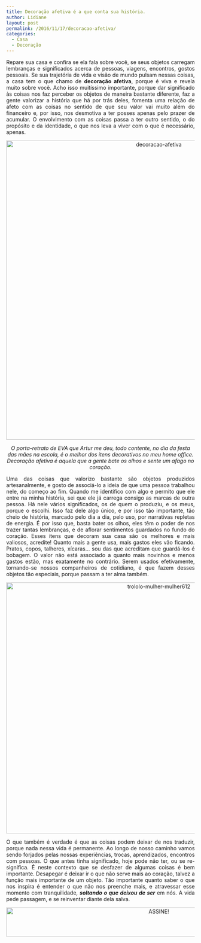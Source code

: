 ```yaml
---
title: Decoração afetiva é a que conta sua história.
author: Lidiane
layout: post
permalink: /2016/11/17/decoracao-afetiva/
categories:
  - Casa
  - Decoração
---
```

<p align="justify">
  Repare sua casa e confira se ela fala sobre você, se seus objetos carregam lembranças e significados acerca de pessoas, viagens, encontros, gostos pessoais. Se sua trajetória de vida e visão de mundo pulsam nessas coisas, a casa tem o que chamo de <strong>decoração afetiva</strong>, porque é viva e revela muito sobre você. Acho isso muitíssimo importante, porque dar significado às coisas nos faz perceber os objetos de maneira bastante diferente, faz a gente valorizar a história que há por trás deles, fomenta uma relação de afeto com as coisas no sentido de que seu valor vai muito além do financeiro e, por isso, nos desmotiva a ter posses apenas pelo prazer de acumular. O envolvimento com as coisas passa a ter outro sentido, o do propósito e da identidade, o que nos leva a viver com o que é necessário, apenas.
</p>

<p align="center">
  <img class="alignnone size-full wp-image-13269" src="https://www.trololodemulher.com.br/2016/11/DECORACAO-AFETIVA.jpg" alt="decoracao-afetiva" width="800" height="800" />
</p>

<p align="center">
  <em>O porta-retrato de EVA que Artur me deu, todo contente, no dia da festa das mães na escola, é o melhor dos itens decorativos no meu home office. Decoração afetiva é aquela que a gente bate os olhos e sente um afago no coração.</em>
</p>

<p align="justify">
  Uma das coisas que valorizo bastante são objetos produzidos artesanalmente, e gosto de associá-lo a ideia de que uma pessoa trabalhou nele, do começo ao fim. Quando me identifico com algo e permito que ele entre na minha história, sei que ele já carrega consigo as marcas de outra pessoa. Há nele vários significados, os de quem o produziu, e os meus, porque o escolhi. Isso faz dele algo único, e por isso tão importante, tão cheio de história, marcado pelo dia a dia, pelo uso, por narrativas repletas de energia. É por isso que, basta bater os olhos, eles têm o poder de nos trazer tantas lembranças, e de aflorar sentimentos guardados no fundo do coração. Esses itens que decoram sua casa são os melhores e mais valiosos, acredite! Quanto mais a gente usa, mais gastos eles vão ficando. Pratos, copos, talheres, xícaras… sou das que acreditam que guardá-los é bobagem. O valor não está associado a quanto mais novinhos e menos gastos estão, mas exatamente no contrário. Serem usados efetivamente, tornando-se nossos companheiros de cotidiano, é que fazem desses objetos tão especiais, porque passam a ter alma também.
</p>

<p align="center">
  <img class="alignnone size-full wp-image-13272" src="https://www.trololodemulher.com.br/2016/11/TROLOLO-MULHER-MULHER612.jpg" alt="trololo-mulher-mulher612" width="800" height="671" />
</p>

<p align="justify">
  O que também é verdade é que as coisas podem deixar de nos traduzir, porque nada nessa vida é permanente. Ao longo de nosso caminho vamos sendo forjados pelas nossas experiências, trocas, aprendizados, encontros com pessoas. O que antes tinha significado, hoje pode não ter, ou se re-significa. É neste contexto que se desfazer de algumas coisas é bem importante. Desapegar é deixar ir o que não serve mais ao coração, talvez a função mais importante de um objeto. Tão importante quanto saber o que nos inspira é entender o que não nos preenche mais, e atravessar esse momento com tranquilidade, <em><strong>soltando o que deixou de ser</strong></em> em nós. A vida pede passagem, e se reinventar diante dela salva.
</p>

<p align="center">
  <a href="http://feedburner.google.com/fb/a/mailverify?uri=blogbichafemea&loc=pt_BR" target="_blank" rel="noopener noreferrer"><img class="alignnone size-full wp-image-10439" src="https://www.trololodemulher.com.br/2014/09/ASSINE.png" alt="ASSINE!" width="800" height="78" /></a>
</p>

<p align="justify">